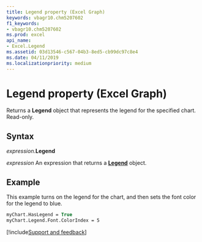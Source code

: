 ```yaml
---
title: Legend property (Excel Graph)
keywords: vbagr10.chm5207602
f1_keywords:
- vbagr10.chm5207602
ms.prod: excel
api_name:
- Excel.Legend
ms.assetid: 03d13546-c567-04b3-8ed5-cb99dc97c8e4
ms.date: 04/11/2019
ms.localizationpriority: medium
---
```



# Legend property (Excel Graph)

Returns a **Legend** object that represents the legend for the specified chart. Read-only.

## Syntax

_expression_.**Legend**

_expression_ An expression that returns a **[Legend](Excel.Legend-graph-object.md)** object.

## Example

This example turns on the legend for the chart, and then sets the font color for the legend to blue.

```vb
myChart.HasLegend = True 
myChart.Legend.Font.ColorIndex = 5
```

[!include[Support and feedback](~/includes/feedback-boilerplate.md)]